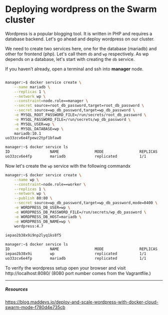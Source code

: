 # Deploying wordpress on the Swarm cluster

Wordpress is a popular blogging tool. It is written in PHP and requires a database backend. Let's go ahead and deploy wordpress on our cluster.

We need to create two services here, one for the database (mariadb) and other for frontend (php). Let's call them `db` and `wp` respectively. As wp depends on a database, let's start with creating the `db` service.

If you haven’t already, open a terminal and ssh into **manager** node.

```bash

manager:~$ docker service create \
    --name mariadb \
    --replicas 1 \
    --network wp \
    --constraint=node.role==manager \
    --secret source=root_db_password,target=root_db_password \
    --secret source=wp_db_password,target=wp_db_password \
    -e MYSQL_ROOT_PASSWORD_FILE=/run/secrets/root_db_password \
    -e MYSQL_PASSWORD_FILE=/run/secrets/wp_db_password \
    -e MYSQL_USER=wp \
    -e MYSQL_DATABASE=wp \
    mariadb:10.1
uo33zcv6e4fpewz2tpf1bfaw0

manager:~$ docker service ls
ID                  NAME                MODE                REPLICAS            IMAGE
uo33zcv6e4fp        mariadb             replicated          1/1                 mariadb:10.1
```

Now let's create the `wp` service with the following commandx

```bash
manager:~$ docker service create \
    --name wp \
    --constraint=node.role==worker \
    --replicas 1 \
    --network wp \
    --publish 80:80 \
    --secret source=wp_db_password,target=wp_db_password,mode=0400 \
    -e WORDPRESS_DB_USER=wp \
    -e WORDPRESS_DB_PASSWORD_FILE=/run/secrets/wp_db_password \
    -e WORDPRESS_DB_HOST=mariadb \
    -e WORDPRESS_DB_NAME=wp \
    wordpress:4.7
    
iepao2b38x9i9np2lyq1ks8f5

manager:~$ docker service ls
ID                  NAME                MODE                REPLICAS            IMAGE
iepao2b38x9i        wp                  replicated          1/1                 wordpress:4.7
uo33zcv6e4fp        mariadb             replicated          1/1                 mariadb:10.1
```

To verify the wordpress setup open your browser and visit http://localhost:8080/
(8080 port number comes from the Vagrantfile.)


---
##### Resources
https://blog.maddevs.io/deploy-and-scale-wordpress-with-docker-cloud-swarm-mode-f780d4e735cb
